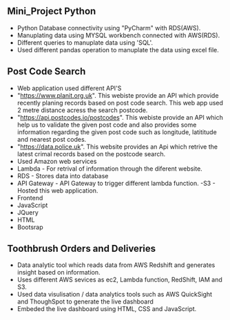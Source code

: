 ## Mini_Project Python
- Python Database connectivity using "PyCharm" with RDS(AWS).
- Manuplating data using MYSQL workbench connected with AWS(RDS).
- Different queries to manuplate data using 'SQL'. 
- Used different pandas operation to manuplate the data using excel file. 

## Post Code Search
- Web application used different API'S
- "https://www.planit.org.uk". This webiste provide an API which provide recently planing records based on post code search. This web app used 2 metre distance acress the  search postcode.
- "https://api.postcodes.io/postcodes". This webiste provide an API which help us to validate the given post code and also provides some information regarding the given post code such as longitude, latititude and nearest post codes.
- "https://data.police.uk". This website provides an Api which retrive the latest crimal records based on the postcode search.
- Used Amazon web services
- Lambda - For retrival of information through the diferent website.
- RDS - Stores data into database
- API Gateway - API Gateway to trigger different lambda function. -S3 - Hosted this web application.
- Frontend
- JavaScript
- JQuery
- HTML
- Bootsrap

## Toothbrush Orders and Deliveries
 - Data analytic tool which reads data from AWS Redshift and generates insight based on information.
 - Uses different AWS sevices as ec2, Lambda function, RedShift, IAM and S3.
 - Used data visulisation / data analytics tools such as AWS QuickSight and ThoughSpot to generate the live dashboard
 - Embeded the live dashboard using HTML, CSS and JavaScript. 
